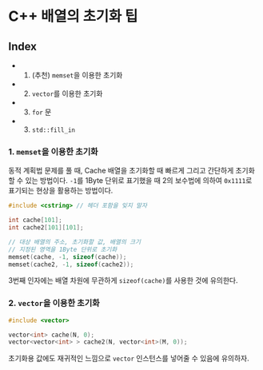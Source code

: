 # C++ 배열의 초기화 팁

## Index
- 1. (추천) `memset`을 이용한 초기화
- 2. `vector`를 이용한 초기화
- 3. `for` 문
- 3. `std::fill_in`

### 1. `memset`을 이용한 초기화
동적 계획법 문제를 풀 때, Cache 배열을 초기화할 때 빠르게 그리고 간단하게 초기화할 수 있는 방법이다. `-1`를 1Byte 단위로 표기했을 때 2의 보수법에 의하여 `0x1111`로 표기되는 현상을 활용하는 방법이다.

```cpp
#include <cstring> // 헤더 포함을 잊지 말자

int cache[101];
int cache2[101][101];

// 대상 배열의 주소, 초기화할 값, 배열의 크기
// 지정된 영역을 1Byte 단위로 초기화
memset(cache, -1, sizeof(cache));
memset(cache2, -1, sizeof(cache2));
```

3번째 인자에는 배열 차원에 무관하게 `sizeof(cache)`를 사용한 것에 유의한다.

### 2. `vector`을 이용한 초기화

```cpp
#include <vector>

vector<int> cache(N, 0);
vector<vector<int> > cache2(N, vector<int>(M, 0));
```

초기화용 값에도 재귀적인 느낌으로 `vector` 인스턴스를 넣어줄 수 있음에 유의하자.
